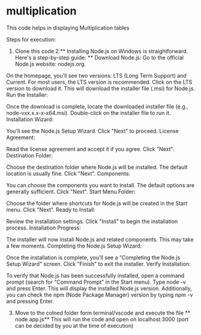 # multiplication

This code helps in displaying Multiplication tables 

Steps for execution:
1. Clone this code 
2.** Installing Node.js on Windows is straightforward. Here's a step-by-step guide:
**
Download Node.js:
Go to the official Node.js website: nodejs.org.

On the homepage, you'll see two versions: LTS (Long Term Support) and Current. For most users, the LTS version is recommended.
Click on the LTS version to download it. This will download the installer file (.msi) for Node.js.
Run the Installer:

Once the download is complete, locate the downloaded installer file (e.g., node-vxx.x.x-x-x64.msi).
Double-click on the installer file to run it.
Installation Wizard:

You'll see the Node.js Setup Wizard. Click "Next" to proceed.
License Agreement:

Read the license agreement and accept it if you agree. Click "Next".
Destination Folder:

Choose the destination folder where Node.js will be installed. The default location is usually fine. Click "Next".
Components:

You can choose the components you want to install. The default options are generally sufficient. Click "Next".
Start Menu Folder:

Choose the folder where shortcuts for Node.js will be created in the Start menu. Click "Next".
Ready to Install:

Review the installation settings. Click "Install" to begin the installation process.
Installation Progress:

The installer will now install Node.js and related components. This may take a few moments.
Completing the Node.js Setup Wizard:

Once the installation is complete, you'll see a "Completing the Node.js Setup Wizard" screen. Click "Finish" to exit the installer.
Verify Installation:

To verify that Node.js has been successfully installed, open a command prompt (search for "Command Prompt" in the Start menu).
Type node -v and press Enter. This will display the installed Node.js version.
Additionally, you can check the npm (Node Package Manager) version by typing npm -v and pressing Enter.

3. Move to the colned folder form terminal/vscode and execute the file
  ** node app.js**
   This will run the code and open on localhost:3000 (port can be decided by you at the time of execution) 
